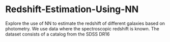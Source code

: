 # Redshift-Estimation-Using-NN
Explore the use of NN to estimate the redshift of different galaxies based on photometry. We use data where the spectroscopic redshift is known. The dataset consists of a catalog from the SDSS DR16
